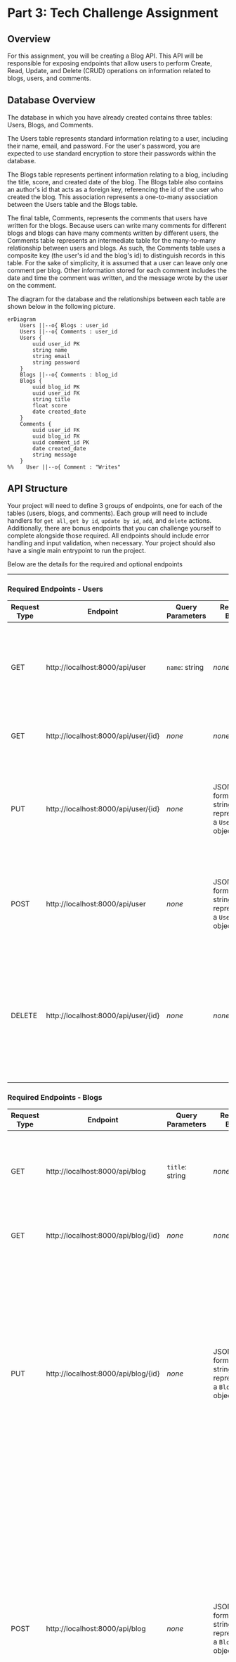 # Part 3: Tech Challenge Assignment

## Overview

For this assignment, you will be creating a Blog API. This API will be responsible for exposing endpoints that allow users to perform Create, Read, Update, and Delete (CRUD) operations on information related to blogs, users, and comments.

## Database Overview

The database in which you have already created contains three tables: Users, Blogs, and Comments.

The Users table represents standard information relating to a user, including their name, email, and password. For the user's password, you are expected to use standard encryption to store their passwords within the database.

The Blogs table represents pertinent information relating to a blog, including the title, score, and created date of the blog. The Blogs table also contains an author's id that acts as a foreign key, referencing the id of the user who created the blog. This association represents a one-to-many association between the Users table and the Blogs table.

The final table, Comments, represents the comments that users have written for the blogs. Because users can write many comments for different blogs and blogs can have many comments written by different users, the Comments table represents an intermediate table for the many-to-many relationship between users and blogs. As such, the Comments table uses a composite key (the user's id and the blog's id) to distinguish records in this table. For the sake of simplicity, it is assumed that a user can leave only one comment per blog. Other information stored for each comment includes the date and time the comment was written, and the message wrote by the user on the comment.

The diagram for the database and the relationships between each table are shown below in the following picture.

```mermaid
erDiagram
    Users ||--o{ Blogs : user_id
    Users ||--o{ Comments : user_id
    Users {
        uuid user_id PK
        string name
        string email
        string password
    }
    Blogs ||--o{ Comments : blog_id
    Blogs {
        uuid blog_id PK
        uuid user_id FK
        string title
        float score
        date created_date
    }
    Comments {
        uuid user_id FK
        uuid blog_id FK
        uuid comment_id PK
        date created_date
        string message
    }
%%    User ||--o{ Comment : "Writes"
```

## API Structure

Your project will need to define 3 groups of endpoints, one for each of the tables (users, blogs, and comments). Each group will need to include handlers for `get all`, `get by id`, `update by id`, `add`, and `delete` actions. Additionally, there are bonus endpoints that you can challenge yourself to complete alongside those required. All endpoints should include error handling and input validation, when necessary. Your project should also have a single main entrypoint to run the project.

Below are the details for the required and optional endpoints

---

### Required Endpoints - Users
| Request Type | Endpoint | Query Parameters | Request Body | Response Type | Instructions |
| --- | ---| --- | --- | --- | --- |
| GET | http://localhost:8000/api/user | `name`: string | *none* | JSON-formatted string representing a list of `User` objects | Return all `User` objects from the database. If the `name` parameter is provided, filter the returned list by name. |
| GET | http://localhost:8000/api/user/{id} | *none* | *none* | JSON-formatted string representing a `User` object | Return a given `User` object based on `id`. |
| PUT | http://localhost:8000/api/user/{id} | *none* | JSON-formatted string representing a `User` object | JSON-formatted string representing an updated `User` object | Update a given `User` object in the database based on `id`. The `User` object passed to the endpoint should be validated. |
| POST | http://localhost:8000/api/user | *none* | JSON-formatted string representing a `User` object | JSON-formatted string representing the new `User` object | Add a new `User` object to the database. `id` does not need to be provided as the database will generate it. |
| DELETE | http://localhost:8000/api/user/{id} | *none* | *none* | JSON-formatted string representing a deletion confirmation message | Delete a given `User` object from the database based on `id`. **IMPORTANT**: All `Blog` objects and `Comment` objects in the database related to the deleted `User` should also be deleted. |

### Required Endpoints - Blogs
| Request Type | Endpoint | Query Parameters | Request Body | Response Type | Instructions |
| --- | ---| --- | --- | --- | --- |
| GET | http://localhost:8000/api/blog | `title`: string | *none* | JSON-formatted string representing a list of `Blog` objects | Return all `Blog` objects from the database. If the `title` parameter is provided, filter list by title. |
| GET | http://localhost:8000/api/blog/{id} | *none* | *none* | JSON-formatted string representing a `Blog` object | Return a given `Blog` object based on `id`. |
| PUT | http://localhost:8000/api/blog/{id} | *none* | JSON-formatted string representing a `Blog` object | JSON-formatted string representing an updated `Blog` object | Update a given `Blog` object in the database based on `id`. The `Blog` object passed to the endpoint should be validated. Additionally, the `author_id` should be validated to ensure that a user exists with that id. The `Blog` object returned should represent the updated `Blog`. |
| POST | http://localhost:8000/api/blog | *none* | JSON-formatted string representing a `Blog` object | JSON-formatted string representing the new `Blog` object | Add a new `Blog` object to the database. `id` and `created_date` should not need to be provided as the database will generate it. The `Blog` object passed into the endpoint should be validated. Additionally, the `author_id` should be validated to ensure that a user exists with that id. The `Blog` object returned should represent the newly-created `Blog`. |
| DELETE | http://localhost:8000/api/blog/{id} | *none* | *none* | JSON-formatted string representing a deletion confirmation message | Delete a given `Blog` object from the database based on `id`. **IMPORTANT**: All `Comment` objects in the database related to the deleted `Blog` should also be deleted. |

**Optional Challenge**: Create a new return type for `Blog` objects returned in which the author name is returned instead of their id.

### Required Endpoints - Comments
| Request Type | Endpoint | Query Parameters | Request Body | Response Type | Instructions |
| --- | ---| --- | --- | --- | --- |
| GET | http://localhost:8000/api/comment | `author_id`: string<br>`blog_id`: string | *none* | JSON-Formatted string representing a list of `Comment` objects | Return all `Comment` objects from the database. If the `author_id` or `blog_id` parameters are provided, filter off of them. |
| PUT | http://localhost:8000/api/comment | `author_id`: string<br>`blog_id`: string | JSON-formatted string representing a `Comment` object | JSON-formatted string representing an updated `Comment` object | Updated a given `Comment` object in the database based on the `author_id` and `blog_id`. The `Comment` object passed to the endpoint should be validated. Additionally, the query and body parameters for `author_id` and `blog_id` should be validated to ensure that they match. Lastly, the `Comment` object should be validated to ensure that there exists a user and a blog with id's matching the given `author_id` and `blog_id`. The `Comment` object returned should represent the updated `Comment`. |
| POST | http://localhost:8000/api/comment | *none* | JSON-formatted string representing a `Comment` object | JSON-formatted string representing the newly `Comment` object | Add a new `Comment` object to the database. The `created_date` should not need to be provided as the database will generate it. The `Comment` object passed to the endpoint should be validated. Additionally, the `Comment` object should be validated to ensure that there exists a user and a blog with id's matching the given `author_id` and `blog_id`. Lastly, the `Comment` object should be valided to ensure that there does not already exist a comment with the provided `author_id` and `blog_id`. The `Comment` object returned should represent the new `Comment`. |
| DELETE | http://localhost:8000/api/comment | `author_id`: string<br>`blog_id`: string | *none* | JSON-formatted string representing a deletion confirmation message | Delete a given `Comment` object from the database based on `author_id` and `blog_id`. |

**Optional** Create a new return type for `Comment` objects returned in which the commenter's name is returned instead of their id and the blog's title is returned instead of it's id. 

### Optional Endpoints - Users
| Request Type | Endpoint | Query Parameters | Request Body | Response Type | Instructions |
| --- | ---| --- | --- | --- | --- |
| GET | http://localhost:8000/api/user/{id}/blogs | *none* | *none* | JSON-formatted string representing a list of the blogs written by a user | Return a list of blogs written by a `User` based on `id`. The returned list should be a simple string array representing the titles of every `Blog` written by the `User` with the specified `id`. |

### Optional Endpoints - Blogs
| Request Type | Endpoint | Query Parameters | Request Body | Response Type | Instructions |
| --- | ---| --- | --- | --- | --- |
| GET | http://localhost:8000/api/blog/{id}/comments | *none* | *none* | JSON-formatted string representing a list of the comments written for a blog | Return a list of comments written for a `Blog` based on `id`. The returned list should be a formatted list of objects containing the commenter's name and the date and time the comment was made. |

## Project Requirements Checklist

- [ ] Your API should use port `8000`
- [ ] Your API should have a single entry point.
- [ ] Each endpoint should return the appropriate status code with each response.
- [ ] If an error is encountered by the application, an informative error message should be returned to the client.
- [ ] The swagger spec should document all the required and optional endpoints, including their parameters, request body structure, and response types.
- [ ] Your project should include unit tests with 80% test coverage.
- [ ] You should have panic recovery middleware to handle any panics that occur in your application.

## Grading Procedure

Once you are ready for your assignment to be graded, ensure that the main branch in your fork is up-to-date with your latest code. Then send a message in the tech challenge tab in the [Go CoP Teams Channel](https://teams.microsoft.com/l/channel/19%3A3c94e4b29e984baa9a8706b3927a4045%40thread.skype/CoP%20-%20Go?groupId=ba34e7be-d35e-4965-9e36-5e86ae0329c7&tenantId=ae9d6e9a-cc18-4204-ac29-43a0ccb860e8). Challenges are reviewed weekly. Include the following in your message:
- Your name
- Link to your repo
- Any additional comments you think the graders should see

Once you send us a message, we will get in contact. Ensure that the graders will have access to the repository.